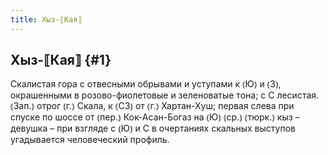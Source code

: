 ```yaml
---
title: Хыз-⟦Кая⟧
---
```

## Хыз-⟦Кая⟧ {#1}

Скалистая гора с отвесными обрывами и уступами к ⦅Ю⦆ и ⦅З⦆, окрашенными в розово-фиолетовые и зеленоватые тона; с С лесистая. ⦅Зап.⦆ отрог ⦅г.⦆ Скала, к ⦅СЗ⦆ от ⦅г.⦆ Хартан-Хуш; первая слева при спуске по шоссе от ⦅пер.⦆ Кок-Асан-Богаз на ⦅Ю⦆ ⦅ср.⦆ ⦅тюрк.⦆ кыз – девушка – при взгляде с ⦅Ю⦆ и С в очертаниях скальных выступов угадывается человеческий профиль.

